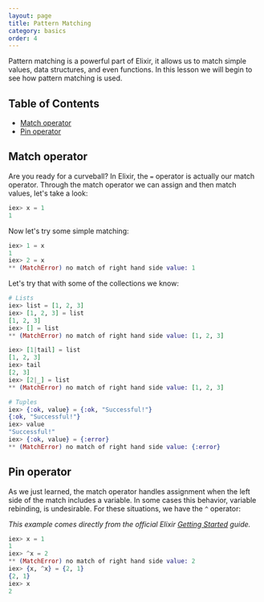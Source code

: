 ```yaml
---
layout: page
title: Pattern Matching
category: basics
order: 4
---
```


Pattern matching is a powerful part of Elixir, it allows us to match simple values, data structures, and even functions.  In this lesson we will begin to see how pattern matching is used.

## Table of Contents

- [Match operator](#match-operator)
- [Pin operator](#pin-operator)

## Match operator

Are you ready for a curveball?  In Elixir, the `=` operator is actually our match operator.  Through the match operator we can assign and then match values, let's take a look:

```elixir
iex> x = 1
1
```

Now let's try some simple matching:

```elixir
iex> 1 = x
1
iex> 2 = x
** (MatchError) no match of right hand side value: 1
```

Let's try that with some of the collections we know:

```elixir
# Lists
iex> list = [1, 2, 3]
iex> [1, 2, 3] = list
[1, 2, 3]
iex> [] = list
** (MatchError) no match of right hand side value: [1, 2, 3]

iex> [1|tail] = list
[1, 2, 3]
iex> tail
[2, 3]
iex> [2|_] = list
** (MatchError) no match of right hand side value: [1, 2, 3]

# Tuples
iex> {:ok, value} = {:ok, "Successful!"}
{:ok, "Successful!"}
iex> value
"Successful!"
iex> {:ok, value} = {:error}
** (MatchError) no match of right hand side value: {:error}
```

## Pin operator

As we just learned, the match operator handles assignment when the left side of the match includes a variable.  In some cases this behavior, variable rebinding, is undesirable.  For these situations, we have the `^` operator:

_This example comes directly from the official Elixir [Getting Started](http://elixir-lang.org/getting-started/pattern-matching.html) guide._

```elixir
iex> x = 1
1
iex> ^x = 2
** (MatchError) no match of right hand side value: 2
iex> {x, ^x} = {2, 1}
{2, 1}
iex> x
2
```
